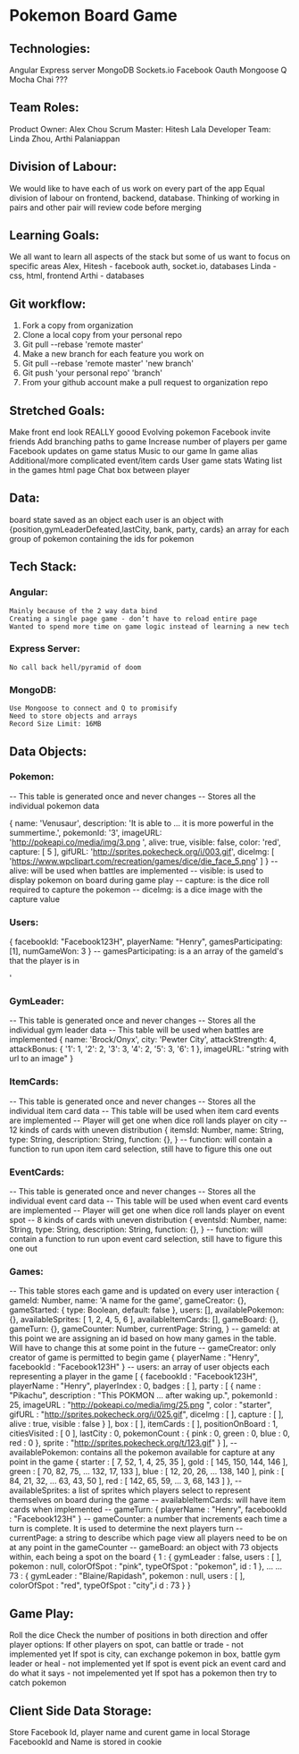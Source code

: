 # Pokemon Board Game

## Technologies:
  Angular
  Express server
  MongoDB
  Sockets.io
  Facebook Oauth
  Mongoose
  Q 
  Mocha
  Chai
  ???

## Team Roles:
  Product Owner: Alex Chou
  Scrum Master: Hitesh Lala
  Developer Team: Linda Zhou, Arthi Palaniappan

## Division of Labour:
  We would like to have each of us work on every part of the app
  Equal division of labour on frontend, backend, database.
  Thinking of working in pairs and other pair will review code before
  merging

## Learning Goals:
  We all want to learn all aspects of the stack but some of us want to
  focus on specific areas
  Alex, Hitesh - facebook auth, socket.io, databases
  Linda - css, html, frontend
  Arthi - databases

## Git workflow:
 1. Fork a copy from organization
 2. Clone a local copy from your personal repo
 3. Git pull --rebase 'remote master'
 4. Make a new branch for each feature you work on
 5. Git pull --rebase 'remote master' 'new branch'
 6. Git push 'your personal repo' 'branch'
 7. From your github account make a pull request to organization repo

## Stretched Goals:
  Make front end look REALLY goood
  Evolving pokemon
  Facebook invite friends
  Add branching paths to game
  Increase number of players per game
  Facebook updates on game status
  Music to our game
  In game alias
  Additional/more complicated event/item cards
  User game stats
  Wating list in the games html page 
  Chat box between player

## Data:
  board state saved as an object
  each user is an object with {position,gymLeaderDefeated,lastCity, bank, party, cards}
  an array for each group of pokemon containing the ids for pokemon

## Tech Stack:
   ### Angular:
    Mainly because of the 2 way data bind
    Creating a single page game - don’t have to reload entire page
    Wanted to spend more time on game logic instead of learning a new tech

  ### Express Server:
    No call back hell/pyramid of doom
  
  ### MongoDB:
    Use Mongoose to connect and Q to promisify
    Need to store objects and arrays
    Record Size Limit: 16MB
    

## Data Objects:

### Pokemon: 
  -- This table is generated once and never changes
  -- Stores all the individual pokemon data

  {
    name: 'Venusaur',
    description: 'It is able to ... it is more powerful in the summertime.',
    pokemonId: '3',
    imageURL: 'http://pokeapi.co/media/img/3.png ',
    alive: true,
    visible: false,
    color: 'red',
    capture: [ 5 ],
    gifURL: 'http://sprites.pokecheck.org/i/003.gif',
    diceImg: [ 'https://www.wpclipart.com/recreation/games/dice/die_face_5.png' ] 
  }
  -- alive: will be used when battles are implemented
  -- visible: is used to display pokemon on board during game play
  -- capture: is the dice roll required to capture the pokemon
  -- diceImg: is a dice image with the capture value 

### Users:
  {
    facebookId: "Facebook123H",
    playerName: "Henry",
    gamesParticipating: [1],
    numGameWon: 3
  }
  -- gamesParticipating: is a an array of the gameId's that the player is in

'
### GymLeader:
  -- This table is generated once and never changes
  -- Stores all the individual gym leader data
  -- This table will be used when battles are implemented
  {
    name: 'Brock/Onyx',
    city: 'Pewter City',
    attackStrength: 4,
    attackBonus: {
      '1': 1,
      '2': 2,
      '3': 3,
      '4': 2,
      '5': 3,
      '6': 1
    },
    imageURL: "string with url to an image"
  }

### ItemCards:
  -- This table is generated once and never changes
  -- Stores all the individual item card data
  -- This table will be used when item card events are implemented
  -- Player will get one when dice roll lands player on city
  -- 12 kinds of cards with uneven distribution
  {
    itemsId: Number,
    name: String,
    type: String,
    description: String,
    function: {},
  }
  -- function: will contain a function to run upon item card selection, still have to figure this one out 
  
### EventCards:
  -- This table is generated once and never changes
  -- Stores all the individual event card data
  -- This table will be used when event card events are implemented
  -- Player will get one when dice roll lands player on event spot
  -- 8 kinds of cards with uneven distribution
  {
    eventsId: Number,
    name: String,
    type: String,
    description: String,
    function: {},
  }
  -- function: will contain a function to run upon event card selection, still have to figure this one out 

### Games:
  -- This table stores each game and is updated on every user interaction
  {
    gameId: Number,
    name: 'A name for the game',
    gameCreator: {},
    gameStarted: {
      type: Boolean,
      default: false
    },
    users: [],
    availablePokemon: {},
    availableSprites: [ 1, 2, 4, 5, 6 ],
    availableItemCards: [],
    gameBoard: {},
    gameTurn: {},
    gameCounter: Number,
    currentPage: String,
  }
  -- gameId: at this point we are assigning an id based on how many games in the table.  Will have to change this at some point in the future
  -- gameCreator: only creator of game is permitted to begin game
        { 
          playerName : "Henry",
          facebookId : "Facebook123H" 
        }
  -- users: an array of user objects each representing a player in the game
    [ 
        { 
          facebookId : "Facebook123H", 
          playerName : "Henry", 
          playerIndex : 0, 
          badges : [ ], 
          party : [ 
           { 
              name : "Pikachu", 
              description : "This POKMON ... after waking up.", 
              pokemonId : 25, 
              imageURL : "http://pokeapi.co/media/img/25.png ", 
              color : "starter", 
              gifURL : "http://sprites.pokecheck.org/i/025.gif", 
              diceImg : [ ], 
              capture : [ ], 
              alive : true, 
              visible : false 
            } 
          ],
          box : [ ],
          itemCards : [ ],
          positionOnBoard : 1, 
          citiesVisited : [ 0 ], 
          lastCity : 0, 
          pokemonCount : {
            pink : 0,
            green : 0, 
            blue : 0, 
            red : 0 
          }, 
          sprite : "http://sprites.pokecheck.org/t/123.gif" 
        } 
      ], 
  -- availablePokemon: contains all the pokemon available for capture at any point in the game
    { 
      starter : [ 7, 52, 1, 4, 25, 35 ], 
      gold : [ 145, 150, 144, 146 ], 
      green : [ 70, 82, 75, ... 132, 17, 133 ], 
      blue : [ 12, 20, 26, ... 138, 140 ], 
      pink : [ 84, 21, 32, ... 63, 43, 50 ], 
      red : [ 142, 65, 59, ... 3, 68, 143 ] 
    },
  -- availableSprites: a list of sprites which players select to represent themselves on board during the game
  -- availableItemCards: will have item cards when implemented
  -- gameTurn:
      { 
        playerName : "Henry", 
        facebookId : "Facebook123H"
      }
  -- gameCounter: a number that increments each time a turn is complete.  It is used to determine the next players turn
  -- currentPage: a string to describe which page view all players need to be on at any point in the gameCounter
  -- gameBoard: an object with 73 objects within, each being a spot on the board
    { 
      1 : { 
        gymLeader : false,
        users : [ ],
        pokemon : null,
        colorOfSpot : "pink",
        typeOfSpot : "pokemon",
        id : 1 
      },
      ... 
      ...
      73 : { 
        gymLeader : "Blaine/Rapidash",
        pokemon : null,
        users : [ ],
        colorOfSpot : "red",
        typeOfSpot : "city",i
        d : 73
      } 
    } 

## Game Play:
  Roll the dice
  Check the number of positions in both direction and offer player options:
    If other players on spot, can battle or trade - not implemented yet
    If spot is city, can exchange pokemon in box, battle gym leader or heal - not implemented yet
    If spot is event pick an event card and do what it says - not impelemented yet
    If spot has a pokemon then try to catch pokemon

## Client Side Data Storage:
  Store Facebook Id, player name and curent game in local Storage
  FacebookId and Name is stored in cookie
  
